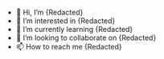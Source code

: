 - 👋 Hi, I’m {Redacted}
- 👀 I’m interested in {Redacted}
- 🌱 I’m currently learning {Redacted}
- 💞️ I’m looking to collaborate on {Redacted}
- 📫 How to reach me {Redacted} 

<!---
MainIntelligenceDirectorate/MainIntelligenceDirectorate is a ✨ special ✨ repository because its `README.md` (this file) appears on your GitHub profile.
You can click the Preview link to take a look at your changes.
--->
